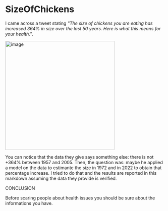# SizeOfChickens

I came across a tweet stating _"The size of chickens you are eating has increased 364% in size over the last 50 years. Here is what this means for your health."_.

<img width="346" alt="image" src="https://user-images.githubusercontent.com/92532181/163785831-e27778ff-a310-455b-abb3-37288d725df3.png">
 
 
You can notice that the data they give says something else: there is not +364% between 1957 and 2005. Then, the question was: maybe he applied a model on the data to estimante the size in 1972 and in 2022 to obtain that percentage increase. I tried to do that and the results are reported in this markdown assuming the data they provide is verified.

CONCLUSION

Before scaring people about health issues you should be sure about the informations you have.
